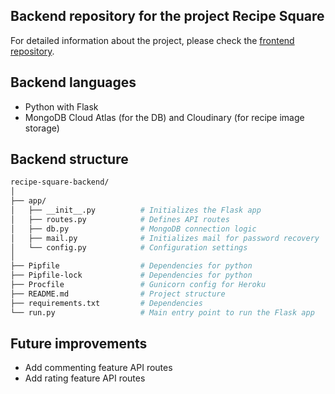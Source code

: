 ## Backend repository for the project Recipe Square

For detailed information about the project, please check the [frontend repository](https://github.com/pedromorenovillar/recipe-square-frontend).

## Backend languages

- Python with Flask
- MongoDB Cloud Atlas (for the DB) and Cloudinary (for recipe image storage)

## Backend structure

```bash
recipe-square-backend/
│
├── app/
│   ├── __init__.py          # Initializes the Flask app
│   ├── routes.py            # Defines API routes
│   ├── db.py                # MongoDB connection logic
│   ├── mail.py              # Initializes mail for password recovery
│   └── config.py            # Configuration settings
│
├── Pipfile                  # Dependencies for python
├── Pipfile-lock             # Dependencies for python
├── Procfile                 # Gunicorn config for Heroku
├── README.md                # Project structure
├── requirements.txt         # Dependencies
└── run.py                   # Main entry point to run the Flask app
```

## Future improvements

- Add commenting feature API routes
- Add rating feature API routes